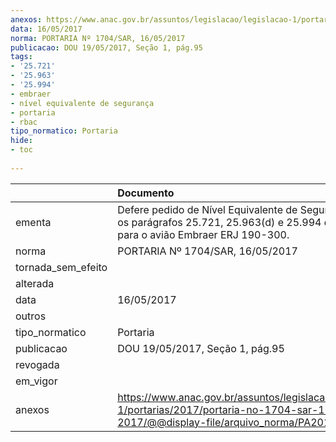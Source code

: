 ```yaml
---
anexos: https://www.anac.gov.br/assuntos/legislacao/legislacao-1/portarias/2017/portaria-no-1704-sar-16-05-2017/@@display-file/arquivo_norma/PA2017-1704.pdf
data: 16/05/2017
norma: PORTARIA Nº 1704/SAR, 16/05/2017
publicacao: DOU 19/05/2017, Seção 1, pág.95
tags:
- '25.721'
- '25.963'
- '25.994'
- embraer
- nível equivalente de segurança
- portaria
- rbac
tipo_normatico: Portaria
hide: 
- toc 
 
---
```


|                    | Documento                                                                                                                                            |
|:-------------------|:-----------------------------------------------------------------------------------------------------------------------------------------------------|
| ementa             | Defere pedido de Nível Equivalente de Segurança para os parágrafos 25.721, 25.963(d) e 25.994 do RBAC 25, para o avião Embraer ERJ 190-300.          |
| norma              | PORTARIA Nº 1704/SAR, 16/05/2017                                                                                                                     |
| tornada_sem_efeito |                                                                                                                                                      |
| alterada           |                                                                                                                                                      |
| data               | 16/05/2017                                                                                                                                           |
| outros             |                                                                                                                                                      |
| tipo_normatico     | Portaria                                                                                                                                             |
| publicacao         | DOU 19/05/2017, Seção 1, pág.95                                                                                                                      |
| revogada           |                                                                                                                                                      |
| em_vigor           |                                                                                                                                                      |
| anexos             | https://www.anac.gov.br/assuntos/legislacao/legislacao-1/portarias/2017/portaria-no-1704-sar-16-05-2017/@@display-file/arquivo_norma/PA2017-1704.pdf |